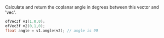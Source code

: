 Calculate and return the coplanar angle in degrees between this vector and 'vec'.

```cpp
ofVec3f v1(1,0,0);
ofVec3f v2(0,1,0);
float angle = v1.angle(v2); // angle is 90
```
